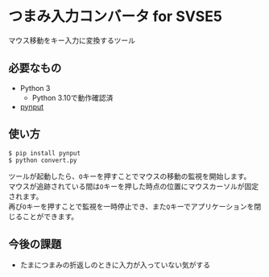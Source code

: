 # つまみ入力コンバータ for SVSE5
マウス移動をキー入力に変換するツール

## 必要なもの
- Python 3
  - Python 3.10で動作確認済
- [pynput](https://pypi.org/project/pynput/)

## 使い方
```
$ pip install pynput
$ python convert.py
```

ツールが起動したら、`O`キーを押すことでマウスの移動の監視を開始します。  
マウスが追跡されている間は`O`キーを押した時点の位置にマウスカーソルが固定されます。  
再び`O`キーを押すことで監視を一時停止でき、また`Q`キーでアプリケーションを閉じることができます。

## 今後の課題
- たまにつまみの折返しのときに入力が入っていない気がする